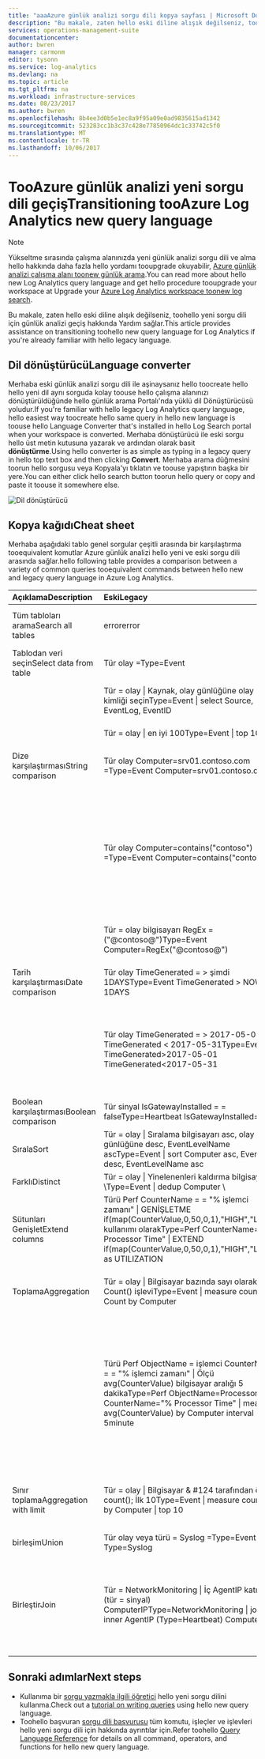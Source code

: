 ```yaml
---
title: "aaaAzure günlük analizi sorgu dili kopya sayfası | Microsoft Docs"
description: "Bu makale, zaten hello eski diline alışık değilseniz, toohello yeni sorgu dili için günlük analizi geçiş hakkında Yardım sağlar."
services: operations-management-suite
documentationcenter: 
author: bwren
manager: carmonm
editor: tysonn
ms.service: log-analytics
ms.devlang: na
ms.topic: article
ms.tgt_pltfrm: na
ms.workload: infrastructure-services
ms.date: 08/23/2017
ms.author: bwren
ms.openlocfilehash: 8b4ee3d0b5e1ec8a9f95a09e0ad9835615ad1342
ms.sourcegitcommit: 523283cc1b3c37c428e77850964dc1c33742c5f0
ms.translationtype: MT
ms.contentlocale: tr-TR
ms.lasthandoff: 10/06/2017
---
```

# <a name="transitioning-tooazure-log-analytics-new-query-language"></a><span data-ttu-id="96e04-103">TooAzure günlük analizi yeni sorgu dili geçiş</span><span class="sxs-lookup"><span data-stu-id="96e04-103">Transitioning tooAzure Log Analytics new query language</span></span>

> [!NOTE]
> <span data-ttu-id="96e04-104">Yükseltme sırasında çalışma alanınızda yeni günlük analizi sorgu dili ve alma hello hakkında daha fazla hello yordamı tooupgrade okuyabilir, [Azure günlük analizi çalışma alanı toonew günlük arama](log-analytics-log-search-upgrade.md).</span><span class="sxs-lookup"><span data-stu-id="96e04-104">You can read more about hello new Log Analytics query language and get hello procedure tooupgrade your workspace at Upgrade your [Azure Log Analytics workspace toonew log search](log-analytics-log-search-upgrade.md).</span></span>

<span data-ttu-id="96e04-105">Bu makale, zaten hello eski diline alışık değilseniz, toohello yeni sorgu dili için günlük analizi geçiş hakkında Yardım sağlar.</span><span class="sxs-lookup"><span data-stu-id="96e04-105">This article provides assistance on transitioning toohello new query language for Log Analytics if you're already familiar with hello legacy language.</span></span>

## <a name="language-converter"></a><span data-ttu-id="96e04-106">Dil dönüştürücü</span><span class="sxs-lookup"><span data-stu-id="96e04-106">Language converter</span></span>

<span data-ttu-id="96e04-107">Merhaba eski günlük analizi sorgu dili ile aşinaysanız hello toocreate hello hello yeni dil aynı sorguda kolay toouse hello çalışma alanınızı dönüştürüldüğünde hello günlük arama Portalı'nda yüklü dil Dönüştürücüsü yoludur.</span><span class="sxs-lookup"><span data-stu-id="96e04-107">If you're familiar with hello legacy Log Analytics query language, hello easiest way toocreate hello same query in hello new language is toouse hello Language Converter that's installed in hello Log Search portal when your workspace is converted.</span></span>  <span data-ttu-id="96e04-108">Merhaba dönüştürücü ile eski sorgu hello üst metin kutusuna yazarak ve ardından olarak basit **dönüştürme**.</span><span class="sxs-lookup"><span data-stu-id="96e04-108">Using hello converter is as simple as typing in a legacy query in hello top text box and then clicking **Convert**.</span></span>  <span data-ttu-id="96e04-109">Merhaba arama düğmesini toorun hello sorgusu veya Kopyala'yı tıklatın ve toouse yapıştırın başka bir yere.</span><span class="sxs-lookup"><span data-stu-id="96e04-109">You can either click hello search button toorun hello query or copy and paste it toouse it somewhere else.</span></span>

![Dil dönüştürücü](media/log-analytics-log-search-upgrade/language-converter.png)


## <a name="cheat-sheet"></a><span data-ttu-id="96e04-111">Kopya kağıdı</span><span class="sxs-lookup"><span data-stu-id="96e04-111">Cheat sheet</span></span>

<span data-ttu-id="96e04-112">Merhaba aşağıdaki tablo genel sorgular çeşitli arasında bir karşılaştırma tooequivalent komutlar Azure günlük analizi hello yeni ve eski sorgu dili arasında sağlar.</span><span class="sxs-lookup"><span data-stu-id="96e04-112">hello following table provides a comparison between a variety of common queries tooequivalent commands between hello new and legacy query language in Azure Log Analytics.</span></span>

| <span data-ttu-id="96e04-113">Açıklama</span><span class="sxs-lookup"><span data-stu-id="96e04-113">Description</span></span> | <span data-ttu-id="96e04-114">Eski</span><span class="sxs-lookup"><span data-stu-id="96e04-114">Legacy</span></span> | <span data-ttu-id="96e04-115">Yeni</span><span class="sxs-lookup"><span data-stu-id="96e04-115">new</span></span> |
|:--|:--|:--|
| <span data-ttu-id="96e04-116">Tüm tabloları arama</span><span class="sxs-lookup"><span data-stu-id="96e04-116">Search all tables</span></span>      | <span data-ttu-id="96e04-117">error</span><span class="sxs-lookup"><span data-stu-id="96e04-117">error</span></span> | <span data-ttu-id="96e04-118">"error" (büyük/küçük harfe duyarlı değildir) arama</span><span class="sxs-lookup"><span data-stu-id="96e04-118">search "error"  (not case sensitive)</span></span> |
| <span data-ttu-id="96e04-119">Tablodan veri seçin</span><span class="sxs-lookup"><span data-stu-id="96e04-119">Select data from table</span></span> | <span data-ttu-id="96e04-120">Tür olay =</span><span class="sxs-lookup"><span data-stu-id="96e04-120">Type=Event</span></span> |  <span data-ttu-id="96e04-121">Olay</span><span class="sxs-lookup"><span data-stu-id="96e04-121">Event</span></span> |
|                        | <span data-ttu-id="96e04-122">Tür = olay &#124; Kaynak, olay günlüğüne olay kimliği seçin</span><span class="sxs-lookup"><span data-stu-id="96e04-122">Type=Event &#124; select Source, EventLog, EventID</span></span> | <span data-ttu-id="96e04-123">Olay &#124; Kaynak, olay günlüğüne, EventID proje</span><span class="sxs-lookup"><span data-stu-id="96e04-123">Event &#124; project Source, EventLog, EventID</span></span> |
|                        | <span data-ttu-id="96e04-124">Tür = olay &#124; en iyi 100</span><span class="sxs-lookup"><span data-stu-id="96e04-124">Type=Event &#124; top 100</span></span> | <span data-ttu-id="96e04-125">Olay &#124; 100 alın</span><span class="sxs-lookup"><span data-stu-id="96e04-125">Event &#124; take 100</span></span> |
| <span data-ttu-id="96e04-126">Dize karşılaştırması</span><span class="sxs-lookup"><span data-stu-id="96e04-126">String comparison</span></span>      | <span data-ttu-id="96e04-127">Tür olay Computer=srv01.contoso.com =</span><span class="sxs-lookup"><span data-stu-id="96e04-127">Type=Event Computer=srv01.contoso.com</span></span>   | <span data-ttu-id="96e04-128">Olay &#124; Burada bilgisayar "srv01.contoso.com" ==</span><span class="sxs-lookup"><span data-stu-id="96e04-128">Event &#124; where Computer == "srv01.contoso.com"</span></span> |
|                        | <span data-ttu-id="96e04-129">Tür olay Computer=contains("contoso") =</span><span class="sxs-lookup"><span data-stu-id="96e04-129">Type=Event Computer=contains("contoso")</span></span> | <span data-ttu-id="96e04-130">Olay &#124; Burada "contoso" (büyük/küçük harfe duyarlı değildir) bilgisayar içeriyor</span><span class="sxs-lookup"><span data-stu-id="96e04-130">Event &#124; where Computer contains "contoso" (not case sensitive)</span></span><br><span data-ttu-id="96e04-131">Olay &#124; Burada bilgisayar contains_cs "Contoso" (büyük küçük harf duyarlı)</span><span class="sxs-lookup"><span data-stu-id="96e04-131">Event &#124; where Computer contains_cs "Contoso" (case sensitive)</span></span> |
|                        | <span data-ttu-id="96e04-132">Tür = olay bilgisayarı RegEx = ("@contoso@")</span><span class="sxs-lookup"><span data-stu-id="96e04-132">Type=Event Computer=RegEx("@contoso@")</span></span>  | <span data-ttu-id="96e04-133">Olay &#124; Bilgisayar regex eşleştiği ". *contoso*"</span><span class="sxs-lookup"><span data-stu-id="96e04-133">Event &#124; where Computer matches regex ".*contoso*"</span></span> |
| <span data-ttu-id="96e04-134">Tarih karşılaştırması</span><span class="sxs-lookup"><span data-stu-id="96e04-134">Date comparison</span></span>        | <span data-ttu-id="96e04-135">Tür olay TimeGenerated = > şimdi 1DAYS</span><span class="sxs-lookup"><span data-stu-id="96e04-135">Type=Event TimeGenerated > NOW-1DAYS</span></span> | <span data-ttu-id="96e04-136">Olay &#124; Burada TimeGenerated > ago(1d)</span><span class="sxs-lookup"><span data-stu-id="96e04-136">Event &#124; where TimeGenerated > ago(1d)</span></span> |
|                        | <span data-ttu-id="96e04-137">Tür olay TimeGenerated = > 2017-05-01 TimeGenerated < 2017-05-31</span><span class="sxs-lookup"><span data-stu-id="96e04-137">Type=Event TimeGenerated>2017-05-01 TimeGenerated<2017-05-31</span></span> | <span data-ttu-id="96e04-138">Olay &#124; Burada TimeGenerated (datetime(2017-05-01).. arasında</span><span class="sxs-lookup"><span data-stu-id="96e04-138">Event &#124; where TimeGenerated between (datetime(2017-05-01) ..</span></span> <span data-ttu-id="96e04-139">DateTime(2017-05-31))</span><span class="sxs-lookup"><span data-stu-id="96e04-139">datetime(2017-05-31))</span></span> |
| <span data-ttu-id="96e04-140">Boolean karşılaştırması</span><span class="sxs-lookup"><span data-stu-id="96e04-140">Boolean comparison</span></span>     | <span data-ttu-id="96e04-141">Tür sinyal IsGatewayInstalled = = false</span><span class="sxs-lookup"><span data-stu-id="96e04-141">Type=Heartbeat IsGatewayInstalled=false</span></span>  | <span data-ttu-id="96e04-142">Sinyal</span><span class="sxs-lookup"><span data-stu-id="96e04-142">Heartbeat</span></span> | <span data-ttu-id="96e04-143">Burada IsGatewayInstalled == false</span><span class="sxs-lookup"><span data-stu-id="96e04-143">where IsGatewayInstalled == false</span></span> |
| <span data-ttu-id="96e04-144">Sırala</span><span class="sxs-lookup"><span data-stu-id="96e04-144">Sort</span></span>                   | <span data-ttu-id="96e04-145">Tür = olay &#124; Sıralama bilgisayarı asc, olay günlüğüne desc, EventLevelName asc</span><span class="sxs-lookup"><span data-stu-id="96e04-145">Type=Event &#124; sort Computer asc, EventLog desc, EventLevelName asc</span></span> | <span data-ttu-id="96e04-146">Olay \\</span><span class="sxs-lookup"><span data-stu-id="96e04-146">Event \\</span></span>| <span data-ttu-id="96e04-147">Bilgisayar asc, olay günlüğüne desc, EventLevelName asc göre sıralama</span><span class="sxs-lookup"><span data-stu-id="96e04-147">sort by Computer asc, EventLog desc, EventLevelName asc</span></span> |
| <span data-ttu-id="96e04-148">Farklı</span><span class="sxs-lookup"><span data-stu-id="96e04-148">Distinct</span></span>               | <span data-ttu-id="96e04-149">Tür = olay &#124; Yinelenenleri kaldırma bilgisayar \\</span><span class="sxs-lookup"><span data-stu-id="96e04-149">Type=Event &#124; dedup Computer \\</span></span>| <span data-ttu-id="96e04-150">Bilgisayar seçin</span><span class="sxs-lookup"><span data-stu-id="96e04-150">select Computer</span></span> | <span data-ttu-id="96e04-151">Olay &#124; Bilgisayar, olay günlüğüne özetler</span><span class="sxs-lookup"><span data-stu-id="96e04-151">Event &#124; summarize by Computer, EventLog</span></span> |
| <span data-ttu-id="96e04-152">Sütunları Genişlet</span><span class="sxs-lookup"><span data-stu-id="96e04-152">Extend columns</span></span>         | <span data-ttu-id="96e04-153">Türü Perf CounterName = = "% işlemci zamanı" &#124; GENİŞLETME if(map(CounterValue,0,50,0,1),"HIGH","LOW") kullanımı olarak</span><span class="sxs-lookup"><span data-stu-id="96e04-153">Type=Perf CounterName="% Processor Time" &#124; EXTEND if(map(CounterValue,0,50,0,1),"HIGH","LOW") as UTILIZATION</span></span> | <span data-ttu-id="96e04-154">Perf &#124; CounterName burada "% işlemci zamanı" == \\</span><span class="sxs-lookup"><span data-stu-id="96e04-154">Perf &#124; where CounterName == "% Processor Time" \\</span></span>| <span data-ttu-id="96e04-155">Kullanımı genişletmek olur = (> 50, "Yüksek", "Düşük" CounterValue)</span><span class="sxs-lookup"><span data-stu-id="96e04-155">extend Utilization = iff(CounterValue > 50, "HIGH", "LOW")</span></span> |
| <span data-ttu-id="96e04-156">Toplama</span><span class="sxs-lookup"><span data-stu-id="96e04-156">Aggregation</span></span>            | <span data-ttu-id="96e04-157">Tür = olay &#124; Bilgisayar bazında sayı olarak ölçü Count() işlevi</span><span class="sxs-lookup"><span data-stu-id="96e04-157">Type=Event &#124; measure count() as Count by Computer</span></span> | <span data-ttu-id="96e04-158">Olay &#124; Count özetlemek bilgisayar tarafından count() =</span><span class="sxs-lookup"><span data-stu-id="96e04-158">Event &#124; summarize Count = count() by Computer</span></span> |
|                                | <span data-ttu-id="96e04-159">Türü Perf ObjectName = işlemci CounterName = = "% işlemci zamanı" &#124; Ölçü avg(CounterValue) bilgisayar aralığı 5 dakika</span><span class="sxs-lookup"><span data-stu-id="96e04-159">Type=Perf ObjectName=Processor CounterName="% Processor Time" &#124; measure avg(CounterValue) by Computer interval 5minute</span></span> | <span data-ttu-id="96e04-160">Perf &#124; Burada ObjectName "İşlemci" ve CounterName == "% işlemci zamanı" &#124; == Bilgisayar, bin (TimeGenerated, 5 dk.) tarafından AVG(CounterValue) özetler</span><span class="sxs-lookup"><span data-stu-id="96e04-160">Perf &#124; where ObjectName=="Processor" and CounterName=="% Processor Time" &#124; summarize avg(CounterValue) by Computer, bin(TimeGenerated, 5min)</span></span> |
| <span data-ttu-id="96e04-161">Sınır toplama</span><span class="sxs-lookup"><span data-stu-id="96e04-161">Aggregation with limit</span></span> | <span data-ttu-id="96e04-162">Tür = olay &#124; Bilgisayar & #124 tarafından ölçü count(); İlk 10</span><span class="sxs-lookup"><span data-stu-id="96e04-162">Type=Event &#124; measure count() by Computer &#124; top 10</span></span> | <span data-ttu-id="96e04-163">Olay &#124; AggregatedValue özetlemek bilgisayar &#124; tarafından count() = Sınırı 10</span><span class="sxs-lookup"><span data-stu-id="96e04-163">Event &#124; summarize AggregatedValue = count() by Computer &#124; limit 10</span></span> |
| <span data-ttu-id="96e04-164">birleşim</span><span class="sxs-lookup"><span data-stu-id="96e04-164">Union</span></span>                  | <span data-ttu-id="96e04-165">Tür olay veya türü = Syslog =</span><span class="sxs-lookup"><span data-stu-id="96e04-165">Type=Event or Type=Syslog</span></span> | <span data-ttu-id="96e04-166">UNION olay, Syslog</span><span class="sxs-lookup"><span data-stu-id="96e04-166">union Event, Syslog</span></span> |
| <span data-ttu-id="96e04-167">Birleştir</span><span class="sxs-lookup"><span data-stu-id="96e04-167">Join</span></span>                   | <span data-ttu-id="96e04-168">Tür = NetworkMonitoring &#124; İç AgentIP katılma (tür = sinyal) ComputerIP</span><span class="sxs-lookup"><span data-stu-id="96e04-168">Type=NetworkMonitoring &#124; join inner AgentIP (Type=Heartbeat) ComputerIP</span></span> | <span data-ttu-id="96e04-169">NetworkMonitoring &#124; Birleştirme türü iç = (türünü arama "Sinyal" ==) $left üzerinde. AgentIP $right.ComputerIP ==</span><span class="sxs-lookup"><span data-stu-id="96e04-169">NetworkMonitoring &#124; join kind=inner (search Type == "Heartbeat") on $left.AgentIP == $right.ComputerIP</span></span> |



## <a name="next-steps"></a><span data-ttu-id="96e04-170">Sonraki adımlar</span><span class="sxs-lookup"><span data-stu-id="96e04-170">Next steps</span></span>
- <span data-ttu-id="96e04-171">Kullanıma bir [sorgu yazmakla ilgili öğretici](https://go.microsoft.com/fwlink/?linkid=856078) hello yeni sorgu dilini kullanma.</span><span class="sxs-lookup"><span data-stu-id="96e04-171">Check out a [tutorial on writing queries](https://go.microsoft.com/fwlink/?linkid=856078) using hello new query language.</span></span>
- <span data-ttu-id="96e04-172">Toohello başvuran [sorgu dili başvurusu](https://go.microsoft.com/fwlink/?linkid=856079) tüm komutu, işleçler ve işlevleri hello yeni sorgu dili için hakkında ayrıntılar için.</span><span class="sxs-lookup"><span data-stu-id="96e04-172">Refer toohello [Query Language Reference](https://go.microsoft.com/fwlink/?linkid=856079) for details on all command, operators, and functions for hello new query language.</span></span>  

